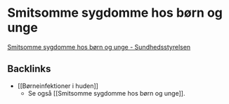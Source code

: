 # Smitsomme sygdomme hos børn og unge
[Smitsomme sygdomme hos børn og unge - Sundhedsstyrelsen](https://www.sst.dk/da/udgivelser/2020/smitsomme-sygdomme-hos-boern-og-unge)

## Backlinks
* [[Børneinfektioner i huden]]
	* Se også [[Smitsomme sygdomme hos børn og unge]].

<!-- #anki/tag/med/Derma #anki/tag/med/Infectious #anki/tag/med/GP #anki/deck/Medicine -->

<!-- {BearID:7C369A9A-A5F8-44AB-8A20-B0824A508296-62499-00007E19E5B73218} -->
